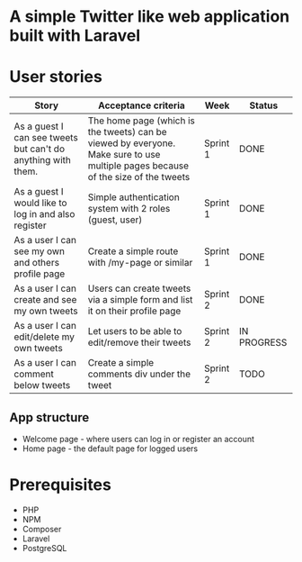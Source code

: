 # A simple Twitter like web application built with Laravel

# User stories

|Story|Acceptance criteria|Week|Status|
|---|---|---|---|
|As a guest I can see tweets but can't do anything with them.|The home page (which is the tweets) can be viewed by everyone. Make sure to use multiple pages because of the size of the tweets|Sprint 1|DONE|
|As a guest I would like to log in and also register|Simple authentication system with 2 roles (guest, user)|Sprint 1|DONE|
|As a user I can see my own and others profile page|Create a simple route with /my-page or similar|Sprint 1|DONE|
|As a user I can create and see my own tweets|Users can create tweets via a simple form and list it on their profile page|Sprint 2|DONE|
|As a user I can edit/delete my own tweets|Let users to be able to edit/remove their tweets|Sprint 2|IN PROGRESS|
|As a user I can comment below tweets|Create a simple comments div under the tweet|Sprint 2|TODO|

## App structure

- Welcome page - where users can log in or register an account
- Home page - the default page for logged users

# Prerequisites

- PHP
- NPM
- Composer
- Laravel
- PostgreSQL
